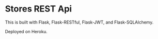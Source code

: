 # Stores REST Api

This is built with Flask, Flask-RESTful, Flask-JWT, and Flask-SQLAlchemy.


Deployed on Heroku.
